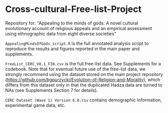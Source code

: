 # Cross-cultural-Free-list-Project
Repository for: "Appealing to the minds of gods: A novel cultural evolutionary account of religious appeals and an empirical assessment using ethnographic data from eight diverse societies"

`AppealingMindsOfGods_script.R` is the full annotated analysis script to reproduce the results and figures reported in the main paper and supplements.

`FreeList_CERC_V0.1_FIN.csv` is the full free-list data. See Supplements for a codebook. Note that for eventual future use of the free-list data, we strongly recommend using the dataset stored on the main project repository (https://github.com/bgpurzycki/Evolution-of-Religion-and-Morality), which differs from this dataset only in that the duplicated Hadza data are turned to NAs (see Supplements Section 7 for details).

`CERC Dataset (Wave 1) Version 6.0.csv` contains demographic information, experimental game data, etc.

